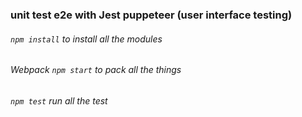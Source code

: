 ### unit test e2e with Jest puppeteer (user interface testing)
###### `npm install` to install all the modules
###### Webpack `npm start` to pack all the things
###### `npm test` run all the test
